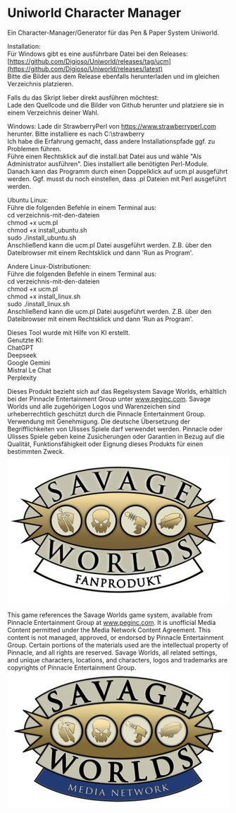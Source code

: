 # Uniworld Character Manager
Ein Character-Manager/Generator für das Pen & Paper System Uniworld.

Installation:
<br>
Für Windows gibt es eine ausführbare Datei bei den Releases: [https://github.com/Digioso/Uniworld/releases/tag/ucm](https://github.com/Digioso/Uniworld/releases/latest)<br>
Bitte die Bilder aus dem Release ebenfalls herunterladen und im gleichen Verzeichnis platzieren.<br>

Falls du das Skript lieber direkt ausführen möchtest:<br>
Lade den Quellcode und die Bilder von Github herunter und platziere sie in einem Verzeichnis deiner Wahl.

Windows:
Lade dir StrawberryPerl von https://www.strawberryperl.com herunter. Bitte installiere es nach C:\strawberry<br>
Ich habe die Erfahrung gemacht, dass andere Installationspfade ggf. zu Problemen führen.<br>
Führe einen Rechtsklick auf die install.bat Datei aus und wähle "Als Administrator ausführen". Dies installiert alle benötigten Perl-Module.<br>
Danach kann das Programm durch einen Doppelklick auf ucm.pl ausgeführt werden. Ggf. musst du noch einstellen, dass .pl Dateien mit Perl ausgeführt werden.<br>

Ubuntu Linux:<br>
Führe die folgenden Befehle in einem Terminal aus:<br>
cd verzeichnis-mit-den-dateien<br>
chmod +x ucm.pl<br>
chmod +x install_ubuntu.sh<br>
sudo ./install_ubuntu.sh<br>
Anschließend kann die ucm.pl Datei ausgeführt werden. Z.B. über den Dateibrowser mit einem Rechtsklick und dann 'Run as Program'.<br>

Andere Linux-Distributionen:<br>
Führe die folgenden Befehle in einem Terminal aus:<br>
cd verzeichnis-mit-den-dateien<br>
chmod +x ucm.pl<br>
chmod +x install_linux.sh<br>
sudo ./install_linux.sh<br>
Anschließend kann die ucm.pl Datei ausgeführt werden. Z.B. über den Dateibrowser mit einem Rechtsklick und dann 'Run as Program'.

Dieses Tool wurde mit Hilfe von KI erstellt.<br>
Genutzte KI:<br>
ChatGPT<br>
Deepseek<br>
Google Gemini<br>
Mistral Le Chat<br>
Perplexity<br>

Dieses Produkt bezieht sich auf das Regelsystem Savage Worlds, erhältlich bei der Pinnacle Entertainment Group unter www.peginc.com. Savage Worlds und alle zugehörigen Logos und Warenzeichen sind urheberrechtlich geschützt durch die Pinnacle Entertainment Group. Verwendung mit Genehmigung. Die deutsche Übersetzung der Begrifflichkeiten von Ulisses Spiele darf verwendet werden. Pinnacle oder Ulisses Spiele geben keine Zusicherungen oder Garantien in Bezug auf die Qualität, Funktionsfähigkeit oder Eignung dieses Produkts für einen bestimmten Zweck.
![Savage-Worlds-Fanprodukt-Logo](https://github.com/Digioso/Uniworld/blob/main/Savage-Worlds-Fanprodukt-Logo.png?raw=true)

This game references the Savage Worlds game system, available from Pinnacle Entertainment Group at www.peginc.com. It is unofficial Media Content permitted under the Media Network Content Agreement. This content is not managed, approved, or endorsed by Pinnacle Entertainment Group. Certain portions of the materials used are the intellectual property of Pinnacle, and all rights are reserved. Savage Worlds, all related settings, and unique characters, locations, and characters, logos and trademarks are copyrights of Pinnacle Entertainment Group.
![Savage-Worlds-Media-Network-Logo](https://github.com/Digioso/Uniworld/blob/main/SW_LOGO_MN_2019.png?raw=true)
